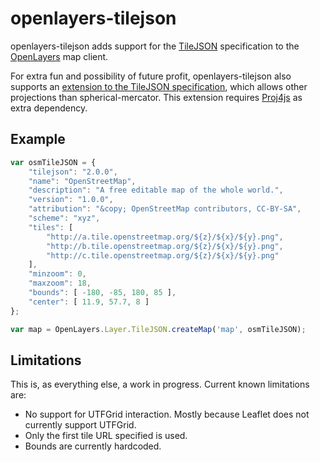 # openlayers-tilejson

openlayers-tilejson adds support for the
[TileJSON](https://github.com/mapbox/tilejson-spec) specification
to the [OpenLayers](http://openlayers.org) map client.

For extra fun and possibility of future profit, openlayers-tilejson
also supports an
[extension to the TileJSON specification](https://github.com/perliedman/TileJSON/tree/master/2.0.0),
which allows other projections than spherical-mercator. This
extension requires [Proj4js](http://trac.osgeo.org/proj4js/) as extra dependency.

## Example

```javascript
var osmTileJSON = {
    "tilejson": "2.0.0",
    "name": "OpenStreetMap",
    "description": "A free editable map of the whole world.",
    "version": "1.0.0",
    "attribution": "&copy; OpenStreetMap contributors, CC-BY-SA",
    "scheme": "xyz",
    "tiles": [
        "http://a.tile.openstreetmap.org/${z}/${x}/${y}.png",
        "http://b.tile.openstreetmap.org/${z}/${x}/${y}.png",
        "http://c.tile.openstreetmap.org/${z}/${x}/${y}.png"
    ],
    "minzoom": 0,
    "maxzoom": 18,
    "bounds": [ -180, -85, 180, 85 ],
    "center": [ 11.9, 57.7, 8 ]
};

var map = OpenLayers.Layer.TileJSON.createMap('map', osmTileJSON);
```

## Limitations

This is, as everything else, a work in progress. Current known limitations are:

 * No support for UTFGrid interaction. Mostly because Leaflet does not currently support UTFGrid.
 * Only the first tile URL specified is used.
 * Bounds are currently hardcoded.